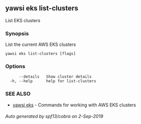 ## yawsi eks list-clusters

List EKS clusters

### Synopsis


List the current AWS EKS clusters

```
yawsi eks list-clusters [flags]
```

### Options

```
      --details   Show cluster details
  -h, --help      help for list-clusters
```

### SEE ALSO
* [yawsi eks](yawsi_eks.md)	 - Commands for working with AWS EKS clusters

###### Auto generated by spf13/cobra on 2-Sep-2019

